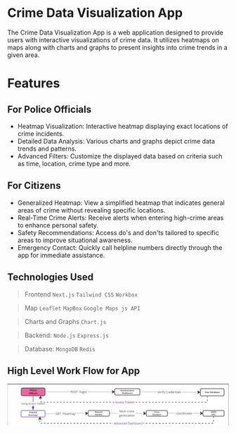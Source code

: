# Crime Data Visualization App

The Crime Data Visualization App is a web application designed to provide users with interactive visualizations of crime data. It utilizes heatmaps on maps along with charts and graphs to present insights into crime trends in a given area.

# Features

## For Police Officials

- Heatmap Visualization: Interactive heatmap displaying exact locations of crime incidents.
- Detailed Data Analysis: Various charts and graphs depict crime data trends and patterns.
- Advanced Filters: Customize the displayed data based on criteria such as time, location, crime type and more.

## For Citizens

- Generalized Heatmap: View a simplified heatmap that indicates general areas of crime without revealing specific locations.
- Real-Time Crime Alerts: Receive alerts when entering high-crime areas to enhance personal safety.
- Safety Recommendations: Access do's and don'ts tailored to specific areas to improve situational awareness.
- Emergency Contact: Quickly call helpline numbers directly through the app for immediate assistance.

## Technologies Used

> Frontend
> `Next.js` `Tailwind CSS` `Workbox`

> Map
> `Leaflet` `MapBox` `Google Maps js API`

> Charts and Graphs
> `Chart.js`

> Backend:
> `Node.js` `Express.js`

> Database:
> `MongoDB` `Redis`

## High Level Work Flow for App

![Architecture Design Image](./Statics/Architecture%20Design.jpg)
